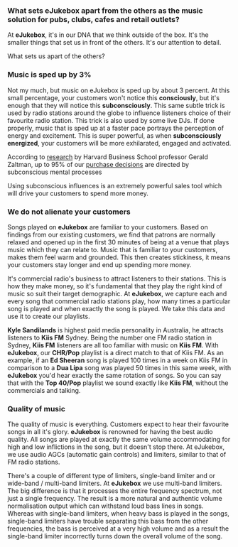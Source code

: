 ### What sets eJukebox apart from the others as the music solution for pubs, clubs, cafes and retail outlets?
At **eJukebox**, it's in our DNA that we think outside of the box. It's the smaller things that set us in front of the others. It's our attention to detail. 

What sets us apart of the others?

### Music is sped up by 3%
Not my much, but music on eJukebox is sped up by about 3 percent. At this small percentage, your customers won't notice this **consciously**, but it's enough that they will notice this **subconsciously**. This same subtle trick is used by radio stations around the globe to influence listeners choice of their favourite radio station. This trick is also used by some live DJs. If done properly, music that is sped up at a faster pace portrays the perception of energy and excitement. This is super powerful, as when **subconsciously energized**, your customers will be more exhilarated, engaged and activated. 

According to [research](http://hbswk.hbs.edu/item/the-subconscious-mind-of-the-consumer-and-how-to-reach-it) by Harvard Business School professor Gerald Zaltman, up to 95% of our [purchase decisions](https://cxl.com/blog/9-things-to-know-about-influencing-purchasing-decisions/) are directed by subconscious mental processes

Using subconscious influences is an extremely powerful sales tool which will drive your customers to spend more money.

### We do not alienate your customers
Songs played on **eJukebox** are familiar to your customers. Based on findings from our existing customers, we find that patrons are normally relaxed and opened up in the first 30 minutes of being at a venue that plays music which they can relate to. Music that is familiar to your customers, makes them feel warm and grounded. This then creates stickiness, it means your customers stay longer and end up spending more money. 

It's commercial radio's business to attract listeners to their stations. This is how they make money, so it's fundamental that they play the right kind of music so suit their target demographic. At **eJukebox**, we capture each and every song that commercial radio stations play, how many times a particular song is played and when exactly the song is played. We take this data and use it to create our playlists. 

**Kyle Sandilands** is highest paid media personality in Australia, he attracts listeners to **Kiis FM** Sydney. Being the number one FM radio station in Sydney, **Kiis FM** listeners are all too familiar with music on **Kiis FM**. With **eJukebox**, our **CHR/Pop** playlist is a direct match to that of Kiis FM. As an example, if an **Ed Sheeran** song is played 100 times in a week on Kiis FM in comparison to a **Dua Lipa** song was played 50 times in this same week, with **eJukebox** you'd hear exactly the same rotation of songs. So you can say that with the **Top 40/Pop** playlist we sound exactly like **Kiis FM**, without the commercials and talking. 

### Quality of music
The quality of music is everything. Customers expect to hear their favourite songs in all it's glory. **eJukebox** is renowned for having the best audio quality. All songs are played at exactly the same volume accommodating for high and low inflictions in the song, but it doesn't stop there. At eJukebox, we use audio AGCs (automatic gain controls) and limiters, similar to that of FM radio stations. 

There's a couple of different type of limiters, single-band limiter and or wide-band / multi-band limiters. At **eJukebox** we use multi-band limiters. The big difference is that it processes the entire frequency spectrum, not just a single frequency. The result is a more natural and authentic volume normalisation output which can withstand loud bass lines in songs. Whereas with single-band limiters, when heavy bass is played in the songs, single-band limiters have trouble separating this bass from the other frequencies, the bass is perceived at a very high volume and as a result the single-band limiter incorrectly turns down the overall volume of the song.